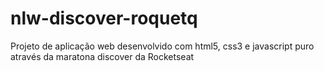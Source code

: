 # nlw-discover-roquetq
Projeto de aplicação web desenvolvido com html5, css3 e javascript puro através da maratona discover da Rocketseat
